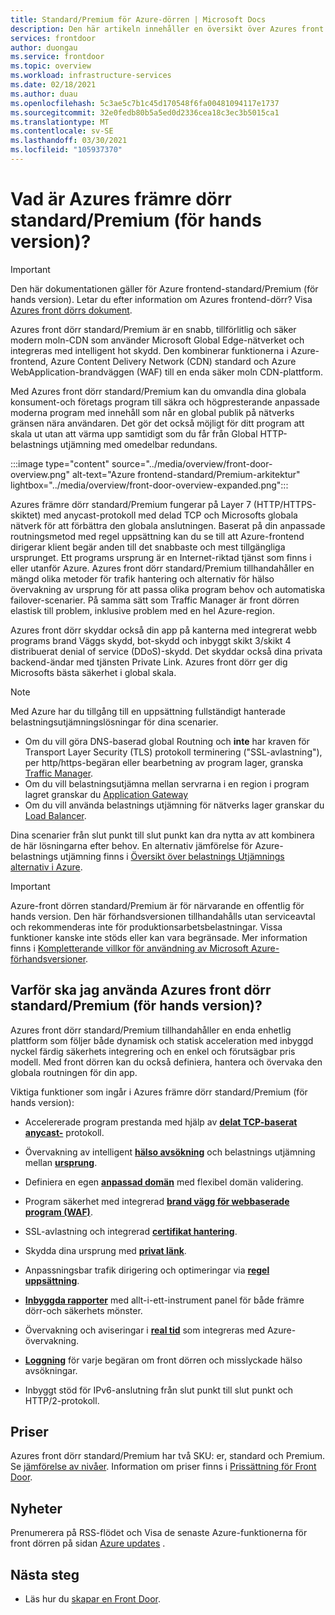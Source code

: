 ```yaml
---
title: Standard/Premium för Azure-dörren | Microsoft Docs
description: Den här artikeln innehåller en översikt över Azures front dörr standard/Premium.
services: frontdoor
author: duongau
ms.service: frontdoor
ms.topic: overview
ms.workload: infrastructure-services
ms.date: 02/18/2021
ms.author: duau
ms.openlocfilehash: 5c3ae5c7b1c45d170548f6fa00481094117e1737
ms.sourcegitcommit: 32e0fedb80b5a5ed0d2336cea18c3ec3b5015ca1
ms.translationtype: MT
ms.contentlocale: sv-SE
ms.lasthandoff: 03/30/2021
ms.locfileid: "105937370"
---
```

# <a name="what-is-azure-front-door-standardpremium-preview"></a>Vad är Azures främre dörr standard/Premium (för hands version)?

> [!IMPORTANT]
> Den här dokumentationen gäller för Azure frontend-standard/Premium (för hands version). Letar du efter information om Azures frontend-dörr? Visa [Azures front dörrs dokument](../front-door-overview.md).

Azures front dörr standard/Premium är en snabb, tillförlitlig och säker modern moln-CDN som använder Microsoft Global Edge-nätverket och integreras med intelligent hot skydd. Den kombinerar funktionerna i Azure-frontend, Azure Content Delivery Network (CDN) standard och Azure WebApplication-brandväggen (WAF) till en enda säker moln CDN-plattform.

Med Azures front dörr standard/Premium kan du omvandla dina globala konsument-och företags program till säkra och högpresterande anpassade moderna program med innehåll som når en global publik på nätverks gränsen nära användaren. Det gör det också möjligt för ditt program att skala ut utan att värma upp samtidigt som du får från Global HTTP-belastnings utjämning med omedelbar redundans.

   :::image type="content" source="../media/overview/front-door-overview.png" alt-text="Azure frontend-standard/Premium-arkitektur" lightbox="../media/overview/front-door-overview-expanded.png":::

Azures främre dörr standard/Premium fungerar på Layer 7 (HTTP/HTTPS-skiktet) med anycast-protokoll med delad TCP och Microsofts globala nätverk för att förbättra den globala anslutningen. Baserat på din anpassade routningsmetod med regel uppsättning kan du se till att Azure-frontend dirigerar klient begär anden till det snabbaste och mest tillgängliga ursprunget. Ett programs ursprung är en Internet-riktad tjänst som finns i eller utanför Azure. Azures front dörr standard/Premium tillhandahåller en mängd olika metoder för trafik hantering och alternativ för hälso övervakning av ursprung för att passa olika program behov och automatiska failover-scenarier. På samma sätt som Traffic Manager är front dörren elastisk till problem, inklusive problem med en hel Azure-region.

Azures front dörr skyddar också din app på kanterna med integrerat webb programs brand Väggs skydd, bot-skydd och inbyggt skikt 3/skikt 4 distribuerat denial of service (DDoS)-skydd. Det skyddar också dina privata backend-ändar med tjänsten Private Link. Azures front dörr ger dig Microsofts bästa säkerhet i global skala.  

>[!NOTE]
> Med Azure har du tillgång till en uppsättning fullständigt hanterade belastningsutjämningslösningar för dina scenarier.
>
> * Om du vill göra DNS-baserad global Routning och **inte** har kraven för Transport Layer Security (TLS) protokoll terminering ("SSL-avlastning"), per http/https-begäran eller bearbetning av program lager, granska [Traffic Manager](../../traffic-manager/traffic-manager-overview.md).
> * Om du vill belastningsutjämna mellan servrarna i en region i program lagret granskar du [Application Gateway](../../application-gateway/overview.md)
> * Om du vill använda belastnings utjämning för nätverks lager granskar du [Load Balancer](../../load-balancer/load-balancer-overview.md).
>
> Dina scenarier från slut punkt till slut punkt kan dra nytta av att kombinera de här lösningarna efter behov.
> En alternativ jämförelse för Azure-belastnings utjämning finns i [Översikt över belastnings Utjämnings alternativ i Azure](/azure/architecture/guide/technology-choices/load-balancing-overview).

> [!IMPORTANT]
> Azure-front dörren standard/Premium är för närvarande en offentlig för hands version.
> Den här förhandsversionen tillhandahålls utan serviceavtal och rekommenderas inte för produktionsarbetsbelastningar. Vissa funktioner kanske inte stöds eller kan vara begränsade.
> Mer information finns i [Kompletterande villkor för användning av Microsoft Azure-förhandsversioner](https://azure.microsoft.com/support/legal/preview-supplemental-terms/).

## <a name="why-use-azure-front-door-standardpremium-preview"></a>Varför ska jag använda Azures front dörr standard/Premium (för hands version)?

Azures front dörr standard/Premium tillhandahåller en enda enhetlig plattform som följer både dynamisk och statisk acceleration med inbyggd nyckel färdig säkerhets integrering och en enkel och förutsägbar pris modell. Med front dörren kan du också definiera, hantera och övervaka den globala routningen för din app.

Viktiga funktioner som ingår i Azures främre dörr standard/Premium (för hands version):

- Accelererade program prestanda med hjälp av **[delat TCP-baserat anycast-](../front-door-routing-architecture.md#splittcp)** protokoll.

- Övervakning av intelligent **[hälso avsökning](concept-health-probes.md)** och belastnings utjämning mellan **[ursprung](concept-origin.md)**.

- Definiera en egen **[anpassad domän](how-to-add-custom-domain.md)** med flexibel domän validering.

- Program säkerhet med integrerad **[brand vägg för webbaserade program (WAF)](../../web-application-firewall/afds/afds-overview.md)**.

- SSL-avlastning och integrerad **[certifikat hantering](how-to-configure-https-custom-domain.md)**.

- Skydda dina ursprung med **[privat länk](concept-private-link.md)**.  

- Anpassningsbar trafik dirigering och optimeringar via **[regel uppsättning](concept-rule-set.md)**.

- **[Inbyggda rapporter](how-to-reports.md)** med allt-i-ett-instrument panel för både främre dörr-och säkerhets mönster.

- Övervakning och aviseringar i **[real tid](how-to-monitor-metrics.md)** som integreras med Azure-övervakning.

- **[Loggning](how-to-logs.md)** för varje begäran om front dörren och misslyckade hälso avsökningar.

- Inbyggt stöd för IPv6-anslutning från slut punkt till slut punkt och HTTP/2-protokoll.

## <a name="pricing"></a>Priser

Azures front dörr standard/Premium har två SKU: er, standard och Premium. Se [jämförelse av nivåer](tier-comparison.md). Information om priser finns i [Prissättning för Front Door](https://azure.microsoft.com/pricing/details/frontdoor/). 

## <a name="whats-new"></a>Nyheter

Prenumerera på RSS-flödet och Visa de senaste Azure-funktionerna för front dörren på sidan [Azure updates](https://azure.microsoft.com/updates/?category=networking&query=Azure%20Front%20Door) .

## <a name="next-steps"></a>Nästa steg

* Läs hur du [skapar en Front Door](create-front-door-portal.md).
